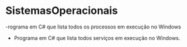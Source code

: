 # SistemasOperacionais
-rograma em C# que lista todos os processos em execução no Windows
- Programa em C# que lista todos serviços em execução no Windows.

